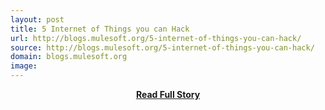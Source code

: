 ```yaml
---
layout: post
title: 5 Internet of Things you can Hack
url: http://blogs.mulesoft.org/5-internet-of-things-you-can-hack/
source: http://blogs.mulesoft.org/5-internet-of-things-you-can-hack/
domain: blogs.mulesoft.org
image: 
---
```


<p></p>
<center><p><a href="http://blogs.mulesoft.org/5-internet-of-things-you-can-hack/" style='padding:25px; font-sze:18px; font-weight: bold;'>Read Full Story</a></p></center>
